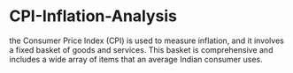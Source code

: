 # CPI-Inflation-Analysis
the Consumer Price Index (CPI) is used to measure inflation, and it involves a fixed basket of goods and services. This basket is comprehensive and includes a wide array of items that an average Indian consumer uses. 
